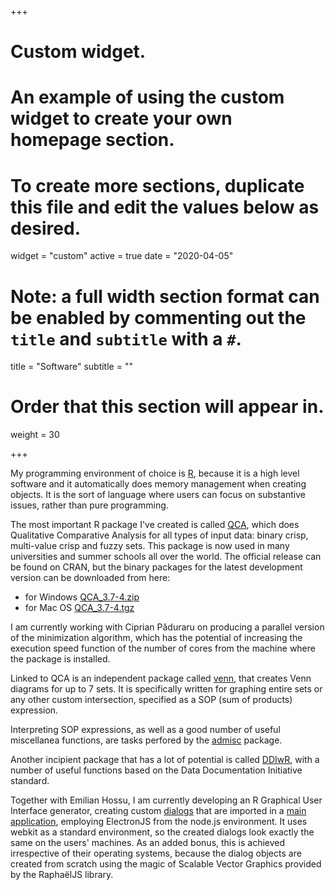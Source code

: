 +++
# Custom widget.
# An example of using the custom widget to create your own homepage section.
# To create more sections, duplicate this file and edit the values below as desired.
widget = "custom"
active = true
date = "2020-04-05"

# Note: a full width section format can be enabled by commenting out the `title` and `subtitle` with a `#`.
title = "Software"
subtitle = ""

# Order that this section will appear in.
weight = 30

+++

My programming environment of choice is [R](https://www.r-project.org), because it is a high level software and it automatically does memory management when creating objects. It is the sort of language where users can focus on substantive issues, rather than pure programming.

The most important R package I've created is called [QCA](https://cran.r-project.org/web/packages/QCA/index.html), which does Qualitative Comparative Analysis for all types of input data: binary crisp, multi-value crisp and fuzzy sets. This package is now used in many universities and summer schools all over the world. The official release can be found on CRAN, but the binary packages for the latest development version can be downloaded from here:

- for Windows [QCA_3.7-4.zip](files/QCA_3.7-4.zip)
- for Mac OS [QCA_3.7-4.tgz](files/QCA_3.7-4.tgz)

I am currently working with Ciprian Păduraru on producing a parallel version of the minimization algorithm, which has the potential of increasing the execution speed function of the number of cores from the machine where the package is installed.

Linked to QCA is an independent package called [venn](https://cran.r-project.org/web/packages/venn/index.html), that creates Venn diagrams for up to 7 sets. It is specifically written for graphing entire sets or any other custom intersection, specified as a SOP (sum of products) expression.

Interpreting SOP expressions, as well as a good number of useful miscellanea functions, are tasks perfored by the [admisc](https://cran.r-project.org/web/packages/admisc/index.html) package.

Another incipient package that has a lot of potential is called [DDIwR](https://cran.r-project.org/web/packages/DDIwR/index.html), with a number of useful functions based on the Data Documentation Initiative standard.

Together with Emilian Hossu, I am currently developing an R Graphical User Interface generator, creating custom [dialogs](https://github.com/roda/R-GUI-DialogCreator) that are imported in a [main application](https://github.com/roda/R-GUI-MainApp), employing ElectronJS from the node.js environment. It uses webkit as a standard environment, so the created dialogs look exactly the same on the users' machines. As an added bonus, this is achieved irrespective of their operating systems, because the dialog objects are created from scratch using the magic of Scalable Vector Graphics provided by the RaphaëlJS library.
